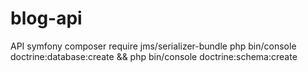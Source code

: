 # blog-api

API symfony
composer require jms/serializer-bundle
php bin/console doctrine:database:create && php bin/console doctrine:schema:create
